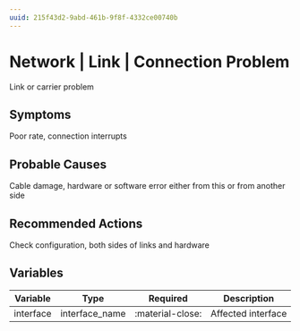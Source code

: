 ```yaml
---
uuid: 215f43d2-9abd-461b-9f8f-4332ce00740b
---
```

# Network | Link | Connection Problem

Link or carrier problem

## Symptoms

Poor rate, connection interrupts

## Probable Causes

Cable damage, hardware or software error either from this or from another side

## Recommended Actions

Check configuration, both sides of links and hardware

## Variables

Variable | Type | Required | Description
--- | --- | --- | ---
interface | interface_name | :material-close: | Affected interface
